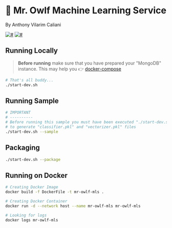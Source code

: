 # 🤖 Mr. Owlf Machine Learning Service
By Anthony Vilarim Caliani

[![#](https://img.shields.io/badge/licence-MIT-lightseagreen.svg)](#) [![#](https://img.shields.io/badge/python-3.7.x-yellow.svg)](#)

## Running Locally

> **Before running** make sure that you have prepared your "MongoDB" instance. This may help you 👉 [docker-compose](../mongodb/docker-compose.yml)

```bash
# That's all buddy...
./start-dev.sh
```

## Running Sample

```bash
# IMPORTANT 
# ----------
# Before running this sample you must have been executed "./start-dev.sh" at least once
# to generate "classifier.pkl" and "vectorizer.pkl" files
./start-dev.sh --sample
```

## Packaging

```bash
./start-dev.sh --package
```

## Running on Docker
```bash
# Creating Docker Image
docker build -f DockerFile -t mr-owlf-mls .

# Creating Docker Container
docker run -d --network host --name mr-owlf-mls mr-owlf-mls

# Looking for logs
docker logs mr-owlf-mls
```
